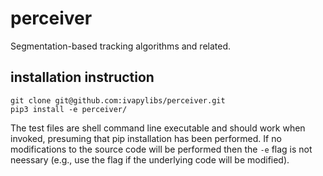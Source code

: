 # perceiver
Segmentation-based tracking algorithms and related.

## installation instruction


```
git clone git@github.com:ivapylibs/perceiver.git
pip3 install -e perceiver/
```

The test files are shell command line executable and should work when
invoked, presuming that pip installation has been performed.  If no
modifications to the source code will be performed then the ``-e`` flag
is not neessary (e.g., use the flag if the underlying code will be
modified).

